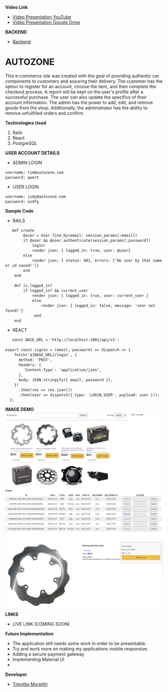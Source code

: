 **Video Link**
- [Video Presentation YouTube](https://www.youtube.com/watch?v=85jH69IR9e0)
- [Video Presentation Google Drive](https://drive.google.com/file/d/1LZZ_ExRhA8wgAbl-nTe0v1MNLVkBi1RE/view?usp=sharing)



**BACKEND**
- [Backend](https://github.com/timothymureithi/Auto-Zone-Spares)



# AUTOZONE

This e-commerce site was created with the goal of providing authentic car components to customers and assuring their delivery.
The customer has the option to register for an account, choose the item, and then complete the checkout process. A report will be kept on the user's profile after a successful purchase. The user can also update the specifics of their account information.
The admin has the power to add, edit, and remove goods from the shop. Additionally, the administrator has the ability to remove unfulfilled orders and confirm.

**Technologies Used**
1. Rails 
2. React 
3. PostgreSQL

**USER ACCOUNT DETAILS**
- ADMIN LOGIN 
```
username: tim@autozone.com
password: qwert
```
- USER LOGIN 
```
username: judy@autozone.com
password: asdfg
```

**Sample Code**
- RAILS
```
   def create
        @user = User.find_by(email: session_params[:email])
        if @user && @user.authenticate(session_params[:password])
            login!
            render json: { logged_in: true, user: @user}
        else
            render json: { status: 401, errors: ['No user by that name or id saved!']}
        end
    end

    def is_logged_in?
        if logged_in? && current_user
            render json: { logged_in: true, user: current_user }
            else 
                render json: { logged_in: false, message: 'user not found!'}
             end
    end 
```

- REACT
```
   const BASE_URL = 'http://localhost:3001/api/v1';

export const signin = (email, password) => dispatch => {
    fetch(`${BASE_URL}/login`, {
      method: 'POST',
      headers: {
        'Content-Type': 'application/json',
      },
      body: JSON.stringify({ email, password }),
    })
      .then(res => res.json())
      .then(user => dispatch({ type: 'LOGIN_USER', payload: user }));
  };

```

**IMAGE DEMO**
![](public/images/Screenshot%20from%202022-12-09%2016-13-32.png)
![](public/images/Screenshot%20from%202022-12-09%2016-14-00.png)
![](public/images/Screenshot%20from%202022-12-09%2016-14-25.png)



**LINKS**
- LIVE LINK (COMING SOON)


**Future Implementation**
- The application still needs some work in order to be presentable. 
- Try and work more on making my applications mobile responsive. 
- Adding a secure payment gateway
- Implementing Material UI
- 

**Developer**
- [Timothy Mureithi](https://github.com/timothymureithi/)

